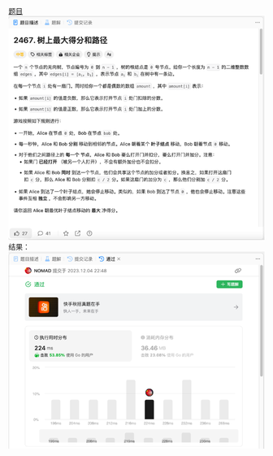 [题目](https://leetcode.cn/problems/most-profitable-path-in-a-tree/description/)
![pic](img.png)
结果：
![pic](result.png)